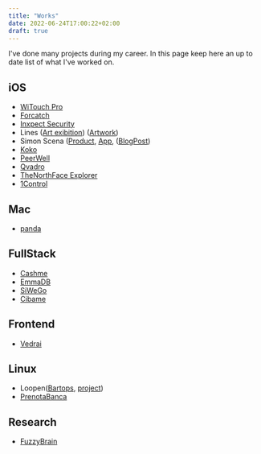 ```yaml
---
title: "Works"
date: 2022-06-24T17:00:22+02:00
draft: true
---
```

I've done many projects during my career. In this page keep here an up to date list of what I've worked on.

## iOS
-  [WiTouch Pro](https://apps.apple.com/us/app/witouch-pro/id1180046960)
-  [Forcatch](https://apps.apple.com/it/app/forcatch/id1372788996) 
-  [Inxpect Security]( [https://apps.apple.com/it/app/inxpect-security/id1334620177](https://apps.apple.com/it/app/inxpect-security/id1334620177) )
-  Lines ([Art exibition](https://www.smdot.net/exhibitions/scrolling-among-pictures/)) ([Artwork]( https://www.kooness.com/artworks/giovanni-fredi-japan-2020-01-photography))
- Simon Scena ([Product](https://www.simonelectric.com/intl/control-systems/scena), [App](https://apps.apple.com/it/app/scena/id933166315#?platform=iphone),  ([BlogPost](https://mobilejazz.com/blog/how-we-made-remote-development-work-with-physical-devices/))
-  [Koko](https://apps.apple.com/us/app/koko-dating-flirt-chat-app/id855200334)
-  [PeerWell](https://apps.apple.com/us/app/peerwell/id926671099) 
-  [Qvadro](http://www.qvadro.com/)
-  [TheNorthFace Explorer](https://itunes.apple.com/it/app/the-north-face-explorer/id516701239)
- [1Control]([http://www.1control.it/](http://www.1control.it/))

## Mac
- [panda](https://github.com/pablosproject/Panda-Mac-app)

## FullStack
- [Cashme](https://cashme.it/)
- [EmmaDB](http://emmadb.com/)
- [SiWeGo](https://www.siwego.com/)
- [Cibame](https://ciba.me/)

## Frontend
- [Vedrai](https://www.vedrai.com/)

## Linux
- Loopen([Bartops](https://talentec.es/), [project](https://loopen.net/)) 
- [PrenotaBanca](https://www.masterchart.it/prenota-banca.html)

## Research
- [FuzzyBrain](http://pablosproject.github.io/FuzzyBrain/)

